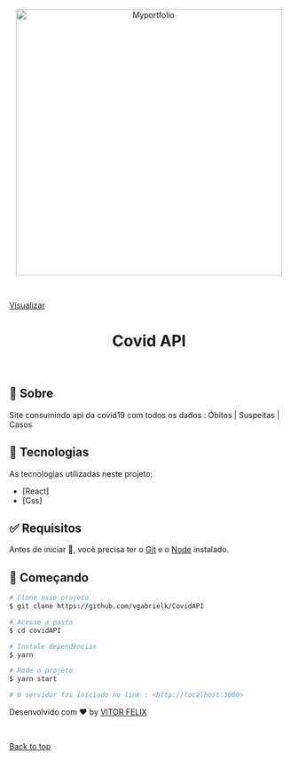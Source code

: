 <div align="center" id="top"> 
  <img  width='480px' src="https://portfoliovfelix.netlify.app/static/media/covid.f0497ad3a4a2c75ceaeb.png" alt="Myportfolio" />

  &#xa0;

  <!-- <a href="https://coronabrr.netlify.app/">Demo</a> -->
</div>
<a href='https://coronabrr.netlify.app/'> Visualizar </a>

<h1 align="center">Covid API</h1>


<!-- Status -->

<!-- <h4 align="center"> 
	🚧  Myportfolio 🚀 Under construction...  🚧
</h4> 

<hr> -->



<br>

## :dart: Sobre ##

Site consumindo api da covid19 com todos os dados : Óbitos | Suspeitas | Casos


## :rocket: Tecnologias ##

As tecnologias utilizadas neste projeto:

- [React]
- [Css]


## :white_check_mark: Requisitos ##

Antes de iniciar :checkered_flag:, você precisa ter o [Git](https://git-scm.com) e o [Node](https://nodejs.org/en/) instalado.

## :checkered_flag: Começando ##

```bash
# Clone esse projeto
$ git clone https://github.com/vgabrielk/CovidAPI

# Acesse a pasta
$ cd covidAPI

# Instale dependências
$ yarn

# Rode o projeto
$ yarn start

# O servidor foi iniciado no link : <http://localhost:3000>
```



Desenvolvido com :heart: by <a href="https://github.com/vgabrielk" target="_blank">VITOR FELIX</a>

&#xa0;

<a href="#top">Back to top</a>
